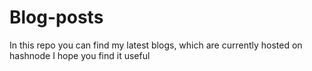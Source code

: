 # Blog-posts

In this repo you can find my latest blogs, which are currently hosted on hashnode
I hope you find it useful
